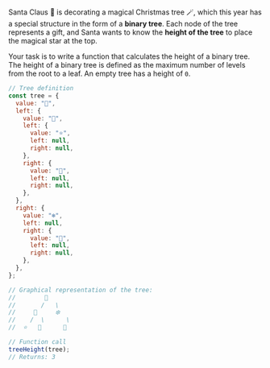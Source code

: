 Santa Claus 🎅 is decorating a magical Christmas tree 🪄, which this year has a special structure in the form of a **binary tree**. Each node of the tree represents a gift, and Santa wants to know the **height of the tree** to place the magical star at the top.

Your task is to write a function that calculates the height of a binary tree. The height of a binary tree is defined as the maximum number of levels from the root to a leaf. An empty tree has a height of `0`.

```js
// Tree definition
const tree = {
  value: "🎁",
  left: {
    value: "🎄",
    left: {
      value: "⭐",
      left: null,
      right: null,
    },
    right: {
      value: "🎅",
      left: null,
      right: null,
    },
  },
  right: {
    value: "❄️",
    left: null,
    right: {
      value: "🦌",
      left: null,
      right: null,
    },
  },
};

// Graphical representation of the tree:
//        🎁
//       /   \
//     🎄     ❄️
//    /  \      \
//  ⭐   🎅      🦌

// Function call
treeHeight(tree);
// Returns: 3
```
